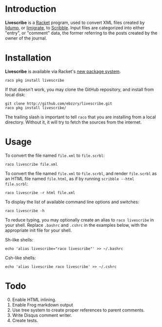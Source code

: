 # Introduction

**Livescribe** is a [Racket](http://racket-lang.org) program, used to
convert XML files created by
[ljdump](https://github.com/ghewgill/ljdump), or
[ljmigrate](https://github.com/ceejbot/ljmigrate), to
[Scribble](http://docs.racket-lang.org/scribble/). Input files are
categorized into either "entry", or "comment" data, the former
referring to the posts created by the owner of the journal.


# Installation

**Livescribe** is available via Racket's
[new package system](http://pkg.racket-lang.org).

```
raco pkg install livescribe
```

If that doesn't work, you may clone the GitHub repository, and install
from local disk:

```
git clone http://github.com/ebzzry/livescribe.git
raco pkg install livescribe/
```

The trailing slash is important to tell `raco` that you are installing
from a local directory. Without it, it will try to fetch the sources
from the internet.


# Usage

To convert the file named `file.xml` to `file.scrbl`:

```
raco livescribe file.xml
```

To convert the file named `file.xml` to `file.scrbl`, and render
`file.scrbl` as an HTML file named `file.html`, as if by running
`scribble --html file.scrbl`:

```
raco livescribe -r html file.xml
```

To display the list of available command line options and switches:

```
raco livescribe -h
```

To reduce typing, you may optionally create an alias to `raco
livescribe` in your shell. Replace `.bashrc` and `.cshrc` in the
examples below, with the appropriate init file for your shell.

Sh-like shells:
```
echo 'alias livescribe="raco livescribe"' >> ~/.bashrc
```

Csh-like shells:
```
echo 'alias livescribe raco livescribe' >> ~/.cshrc
```


# Todo

0. Enable HTML inlining.
0. Enable Frog markdown output
0. Use tree system to create proper references to parent comments.
0. Write Disqus comment writer.
0. Create tests.

